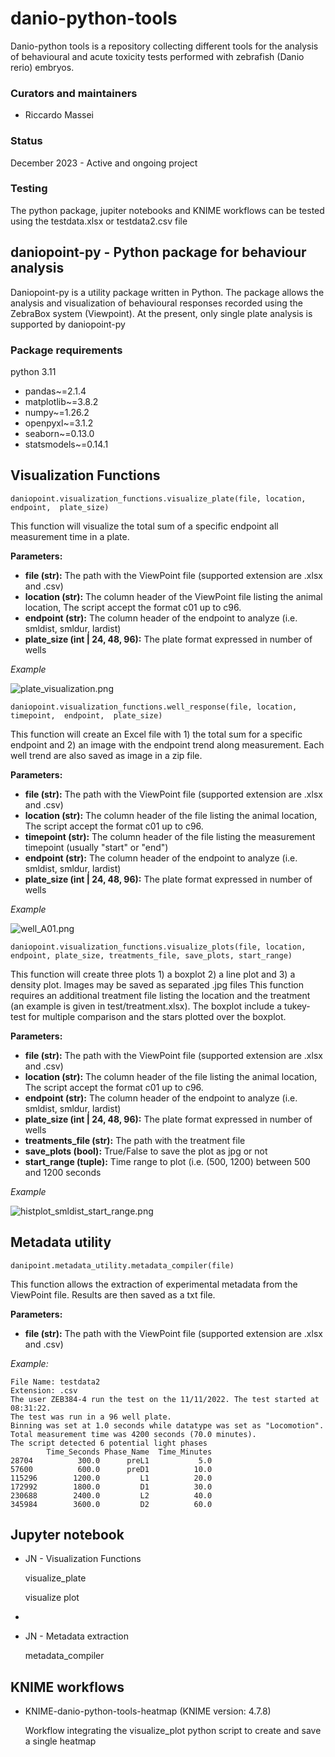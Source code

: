 # danio-python-tools
Danio-python tools is a repository collecting different tools for the analysis of behavioural and acute toxicity 
tests performed with zebrafish (Danio rerio) embryos. 

### Curators and maintainers
- Riccardo Massei

### Status 
December 2023 - Active and ongoing project

### Testing
The python package, jupiter notebooks and KNIME workflows can be tested using the testdata.xlsx or testdata2.csv file


## daniopoint-py - Python package for behaviour analysis
Daniopoint-py is a utility package written in Python. The package allows
the analysis and visualization of behavioural responses recorded using the ZebraBox system (Viewpoint).
At the present, only single plate analysis is supported by daniopoint-py

### Package requirements
python 3.11
* pandas~=2.1.4
* matplotlib~=3.8.2
* numpy~=1.26.2
* openpyxl~=3.1.2
* seaborn~=0.13.0
* statsmodels~=0.14.1

## Visualization Functions
`daniopoint.visualization_functions.visualize_plate(file, location, endpoint,  plate_size)`

This function will visualize the total sum of a specific endpoint all measurement time in a plate.

**Parameters:**

* **file (str):** The path with the ViewPoint file (supported extension are .xlsx and .csv)
* **location (str):** The column header of the ViewPoint file listing the animal location, The script accept the format c01 up to c96.
* **endpoint (str):** The column header of the endpoint to analyze (i.e. smldist, smldur, lardist)
* **plate_size (int | 24, 48, 96):** The plate format expressed in number of wells

*Example*

![plate_visualization.png](docs%2Fplate_visualization.png)

`daniopoint.visualization_functions.well_response(file, location,  timepoint,  endpoint,  plate_size)`

This function will create an Excel file with 1) the total sum for a specific endpoint and 2) an image with the endpoint trend along measurement.
Each well trend are also saved as image in a zip file.

**Parameters:**

* **file (str):** The path with the ViewPoint file (supported extension are .xlsx and .csv)
* **location (str):** The column header of the file listing the animal location, The script accept the format c01 up to c96.
* **timepoint (str):** The column header of the file listing the measurement timepoint (usually "start" or "end")
* **endpoint (str):** The column header of the endpoint to analyze (i.e. smldist, smldur, lardist)
* **plate_size (int | 24, 48, 96):** The plate format expressed in number of wells

*Example*

![well_A01.png](docs%2Fwell_A01.png)

`daniopoint.visualization_functions.visualize_plots(file, location, endpoint, plate_size, treatments_file, save_plots, start_range)`

This function will create three plots 1) a boxplot 2) a line plot and 3) a density plot. Images may be saved as separated .jpg files This function requires an additional
treatment file listing the location and the treatment (an example is given in test/treatment.xlsx). The boxplot include a tukey-test
for multiple comparison and the stars plotted over the boxplot.

**Parameters:**

* **file (str):** The path with the ViewPoint file (supported extension are .xlsx and .csv)
* **location (str):** The column header of the file listing the animal location, The script accept the format c01 up to c96.
* **endpoint (str):** The column header of the endpoint to analyze (i.e. smldist, smldur, lardist)
* **plate_size (int | 24, 48, 96):** The plate format expressed in number of wells
* **treatments_file (str):** The path with the treatment file
* **save_plots (bool):** True/False to save the plot as jpg or not
* **start_range (tuple):** Time range to plot (i.e. (500, 1200) between 500 and 1200 seconds

*Example*

![histplot_smldist_start_range.png](docs%2Fhistplot_smldist_start_range.png)

## Metadata utility

`danipoint.metadata_utility.metadata_compiler(file)`

This function allows the extraction of experimental metadata from the ViewPoint file. Results are then saved as a 
txt file.

**Parameters:**

* **file (str):** The path with the ViewPoint file (supported extension are .xlsx and .csv)

*Example:*

    File Name: testdata2
    Extension: .csv
    The user ZEB384-4 run the test on the 11/11/2022. The test started at 08:31:22.
    The test was run in a 96 well plate.
    Binning was set at 1.0 seconds while datatype was set as "Locomotion". 
    Total measurement time was 4200 seconds (70.0 minutes).
    The script detected 6 potential light phases
            Time_Seconds Phase_Name  Time_Minutes
    28704          300.0      preL1           5.0
    57600          600.0      preD1          10.0
    115296        1200.0         L1          20.0
    172992        1800.0         D1          30.0
    230688        2400.0         L2          40.0
    345984        3600.0         D2          60.0


## Jupyter notebook
* JN - Visualization Functions 

    visualize_plate

    visualize plot
* 
* JN - Metadata extraction

    metadata_compiler

## KNIME workflows

* KNIME-danio-python-tools-heatmap (KNIME version: 4.7.8)
  
  Workflow integrating the visualize_plot python script to create and save a single heatmap


